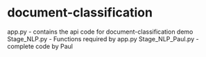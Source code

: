 # document-classification
app.py - contains the api code for document-classification demo
Stage_NLP.py - Functions required by app.py
Stage_NLP_Paul.py - complete code by Paul

